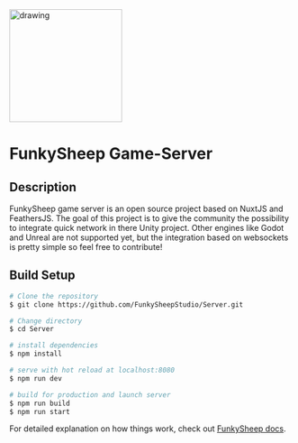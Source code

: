 <img src="https://www.funkysheep.net/img/Logo-Head-Mini.png" alt="drawing" width="200"/>

# FunkySheep Game-Server

## Description

FunkySheep game server is an open source project based on NuxtJS and FeathersJS.
The goal of this project is to give the community the possibility to integrate quick network in there Unity project.
Other engines like Godot and Unreal are not supported yet, but the integration based on websockets is pretty simple so feel free to contribute!

## Build Setup

```bash
# Clone the repository
$ git clone https://github.com/FunkySheepStudio/Server.git

# Change directory
$ cd Server

# install dependencies
$ npm install

# serve with hot reload at localhost:8080
$ npm run dev

# build for production and launch server
$ npm run build
$ npm run start
```

For detailed explanation on how things work, check out [FunkySheep docs](https://www.funksheep.net).

